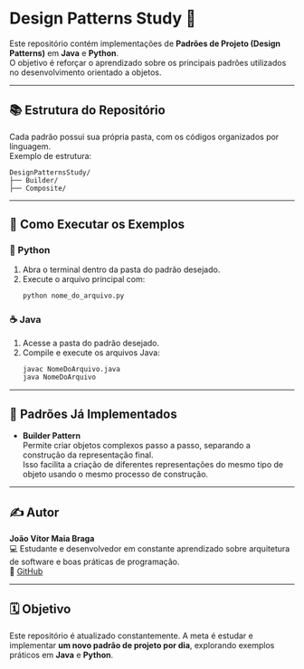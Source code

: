 # Design Patterns Study 🧠

Este repositório contém implementações de **Padrões de Projeto (Design Patterns)** em **Java** e **Python**.  
O objetivo é reforçar o aprendizado sobre os principais padrões utilizados no desenvolvimento orientado a objetos.

---

## 📚 Estrutura do Repositório

Cada padrão possui sua própria pasta, com os códigos organizados por linguagem.  
Exemplo de estrutura:

```
DesignPatternsStudy/
├── Builder/
├── Composite/
```

---

## 🚀 Como Executar os Exemplos

### 🐍 Python
1. Abra o terminal dentro da pasta do padrão desejado.
2. Execute o arquivo principal com:
   ```bash
   python nome_do_arquivo.py
   ```

### ☕ Java
1. Acesse a pasta do padrão desejado.
2. Compile e execute os arquivos Java:
   ```bash
   javac NomeDoArquivo.java
   java NomeDoArquivo
   ```

---

## 🧩 Padrões Já Implementados

- **Builder Pattern**  
  Permite criar objetos complexos passo a passo, separando a construção da representação final.  
  Isso facilita a criação de diferentes representações do mesmo tipo de objeto usando o mesmo processo de construção.

---

## ✍️ Autor

**João Vítor Maia Braga**  
💻 Estudante e desenvolvedor em constante aprendizado sobre arquitetura de software e boas práticas de programação.  
🔗 [GitHub](https://github.com/JOAOVITORMAIABRAGA)

---

## 🗓️ Objetivo

Este repositório é atualizado constantemente. A meta é estudar e implementar **um novo padrão de projeto por dia**, explorando exemplos práticos em **Java** e **Python**.
